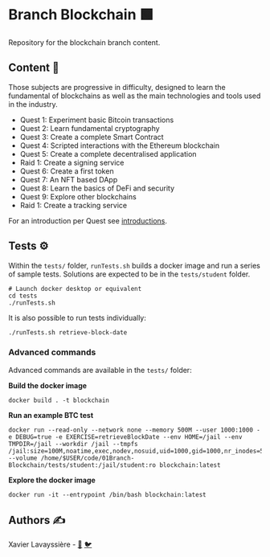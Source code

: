 # Branch Blockchain 🟩

Repository for the blockchain branch content. 

## Content 👀
Those subjects are progressive in difficulty, designed to learn the fundamental of blockchains as well as the main technologies and tools used in the industry.

- Quest 1: Experiment basic Bitcoin transactions
- Quest 2: Learn fundamental cryptography 
- Quest 3: Create a complete Smart Contract
- Quest 4: Scripted interactions with the Ethereum blockchain
- Quest 5: Create a complete decentralised application
- Raid 1: Create a signing service
- Quest 6: Create a first token
- Quest 7: An NFT based DApp
- Quest 8: Learn the basics of DeFi and security
- Quest 9: Explore other blockchains
- Raid 1: Create a tracking service

For an introduction per Quest see [introductions](introductions.md).

## Tests ⚙️
Within the `tests/` folder, `runTests.sh` builds a docker image and run a series of sample tests. Solutions are expected to be in the `tests/student` folder.
```shell
# Launch docker desktop or equivalent
cd tests
./runTests.sh
```

It is also possible to run tests individually:
```shell
./runTests.sh retrieve-block-date 
```

### Advanced commands
Advanced commands are available in the `tests/` folder:

**Build the docker image**
```shell
docker build . -t blockchain 
```

**Run an example BTC test**
```shell
docker run --read-only --network none --memory 500M --user 1000:1000 -e DEBUG=true -e EXERCISE=retrieveBlockDate --env HOME=/jail --env TMPDIR=/jail --workdir /jail --tmpfs /jail:size=100M,noatime,exec,nodev,nosuid,uid=1000,gid=1000,nr_inodes=5k,mode=1700 --volume /home/$USER/code/01Branch-Blockchain/tests/student:/jail/student:ro blockchain:latest
```
**Explore the docker image**
```shell
docker run -it --entrypoint /bin/bash blockchain:latest
```

## Authors ✍️
Xavier Lavayssière - [🐙](https://github.com/Xalava) [🐦](https://twitter.com/Xalava)